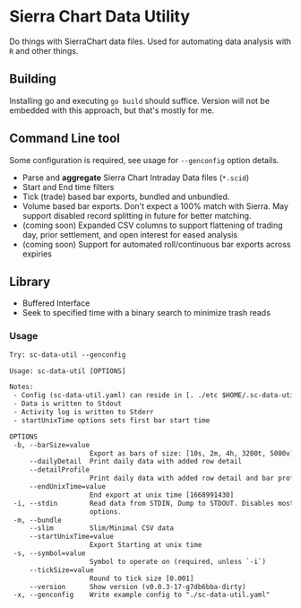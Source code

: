 
# Sierra Chart Data Utility

Do things with SierraChart data files. Used for automating data analysis with `R` and other things.

## Building

Installing go and executing `go build` should suffice. Version will not be embedded with this approach, but that's mostly for me.

## Command Line tool

Some configuration is required, see usage for `--genconfig` option details.

* Parse and **aggregate** Sierra Chart Intraday Data files (`*.scid`)
* Start and End time filters
* Tick (trade) based bar exports, bundled and unbundled.
* Volume based bar exports. Don't expect a 100% match with Sierra. May support disabled record splitting in future for better matching.
* (coming soon) Expanded CSV columns to support flattening of trading day, prior settlement, and open interest for eased analysis
* (coming soon) Support for automated roll/continuous bar exports across expiries


## Library
* Buffered Interface
* Seek to specified time with a binary search to minimize trash reads

### Usage
```txt
Try: sc-data-util --genconfig

Usage: sc-data-util [OPTIONS]

Notes:
 - Config (sc-data-util.yaml) can reside in [. ./etc $HOME/.sc-data-util/ $HOME/etc /etc]
 - Data is written to Stdout
 - Activity log is written to Stderr
 - startUnixTime options sets first bar start time

OPTIONS
 -b, --barSize=value
                    Export as bars of size: [10s, 2m, 4h, 3200t, 5000v]
     --dailyDetail  Print daily data with added row detail
     --detailProfile
                    Print daily data with added row detail and bar profile
     --endUnixTime=value
                    End export at unix time [1668991430]
 -i, --stdin        Read data from STDIN, Dump to STDOUT. Disables most other
                    options.
 -m, --bundle
     --slim         Slim/Minimal CSV data
     --startUnixTime=value
                    Export Starting at unix time
 -s, --symbol=value
                    Symbol to operate on (required, unless `-i`)
     --tickSize=value
                    Round to tick size [0.001]
     --version      Show version (v0.0.3-17-g7db6bba-dirty)
 -x, --genconfig    Write example config to "./sc-data-util.yaml"

```

